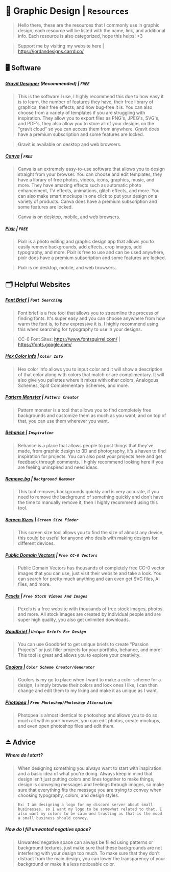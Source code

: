 # 🎨 Graphic Design | `Resources`
> Hello there, these are the resources that I commonly use in graphic design, each resource will be listed with the name, link, and additional info. Each resource is also categorized, hope this helps! <3

> Support me by visiting my website here | https://jordandesigns.carrd.co/

## 🖥️ Software

##### [__Gravit Designer__](https://www.designer.io/en/) (Recommended) | `FREE`

> This is the software I use, I highly recommend this due to how easy it is to learn, the number of features they have, their free library of graphics, their free effects, and how bug-free it is. You can also choose from a variety of templates if you are struggling with inspiration. They allow you to export files as PNG's, JPEG's, SVG's, and PDF's, they also allow you to store all of your designs on the "gravit cloud" so you can access them from anywhere. Gravit does have a premium subscription and some features are locked.

> Gravit is available on desktop and web browsers.

##### [__Canva__](https://canva.com/) | `FREE`

> Canva is an extremely easy-to-use software that allows you to design straight from your browser. You can choose and edit templates, they have a library of free photos, videos, icons, graphics, music, and more. They have amazing effects such as automatic photo enhancement, TV effects, animations, glitch effects, and more. You can also make smart mockups in one click to put your design on a variety of products. Canva does have a premium subscription and some features are locked.

> Canva is on desktop, mobile, and web browsers.

##### [__Pixlr__](https://pixlr.com/) | `FREE`

> Pixlr is a photo editing and graphic design app that allows you to easily remove backgrounds, add effects, crop images, add typography, and more. Pixlr is free to use and can be used anywhere, pixlr does have a premium subscription and some features are locked.

> Pixlr is on desktop, mobile, and web browsers.

## 🗂️ Helpful Websites

##### [Font Brief](https://www.fontbrief.com/) | `Font Searching`

> Font brief is a free tool that allows you to streamline the process of finding fonts. It's super easy and you can choose anywhere from how warm the font is, to how expressive it is. I highly recommend using this when searching for typography to use in your designs.

> CC-0 Font Sites: https://www.fontsquirrel.com/ | https://fonts.google.com/

##### [Hex Color Info](https://hexcolorpedia.com/) | `Color Info`

> Hex color info allows you to input color and it will show a description of that color along with colors that match or are complimentary. It will also give you pallettes where it mixes with other colors, Analogous Schemes, Split Complementary Schemes, and more.

##### [Pattern Monster](https://pattern.monster/) | `Pattern Creator`

> Pattern monster is a tool that allows you to find completely free backgrounds and customize them as much as you want, and on top of that, you can use them wherever you want.

##### [Behance](https://www.behance.net/) | `Inspiration`

> Behance is a place that allows people to post things that they've made, from graphic design to 3D and photography, it's a haven to find inspiration for projects. You can also post your projects here and get feedback through comments. I highly recommend looking here if you are feeling uninspired and need ideas.

##### [Remove.bg](https://www.remove.bg/) | `Background Remover`

> This tool removes backgrounds quickly and is very accurate, if you need to remove the background of something quickly and don't have the time to manually remove it, then I highly recommend using this tool.

##### [Screen Sizes](https://www.screensizes.app/) | `Screen Size Finder`

> This screen size tool allows you to find the size of almost any device, this could be useful for anyone who deals with making designs for different devices.

##### [Public Domain Vectors](https://publicdomainvectors.org/) | `Free CC-0 Vectors`

> Public Domain Vectors has thousands of completely free CC-0 vector images that you can use, just visit their website and take a look. You can search for pretty much anything and can even get SVG files, AI files, and more.

##### [Pexels](https://www.pexels.com/) | `Free Stock Videos And Images`

> Pexels is a free website with thousands of free stock images, photos, and more. All stock images are created by individual people and are super high quality, you also get unlimited downloads.

##### [Goodbrief](https://goodbrief.io/) | `Unique Briefs For Design`

> You can use Goodbrief to get unique briefs to create "Passion Projects" or just filler projects for your portfolio, behance, and more! This tool is great and allows you to explore your creativity.

##### [Coolors](https://coolors.co/) | `Color Scheme Creator/Generator`

> Coolors is my go to place when I want to make a color scheme for a design, I simply browse their colors and lock ones I like, I can then change and edit them to my liking and make it as unique as I want.

##### [Photopea](https://www.photopea.com/) | `Free Photoshop/Photoshop Alternative`

> Photopea is almost identical to photoshop and allows you to do so much all within your browser, you can edit photos, create mockups, and even open photoshop files and edit them.

## ⏏️ Advice

##### Where do I start?

> When designing something you always want to start with inspiration and a basic idea of what you're doing. Always keep in mind that design isn't just putting colors and lines together to make things, design is conveying messages and feelings through images, so make sure that everything fits the message you are trying to convey when choosing typography, colors, and design styles.

> `Ex: I am designing a logo for my discord server about small businesses, so I want my logo to be somewhat related to that. I also want my colors to be calm and trusting as that is the mood a small business should convey.`

##### How do I fill unwanted negative space?

> Unwanted negative space can always be filled using patterns or background textures, just make sure that these backgrounds are not interfering with your design too much. To make sure that they don't distract from the main design, you can lower the transparency of your background or make it a less noticeable color.
